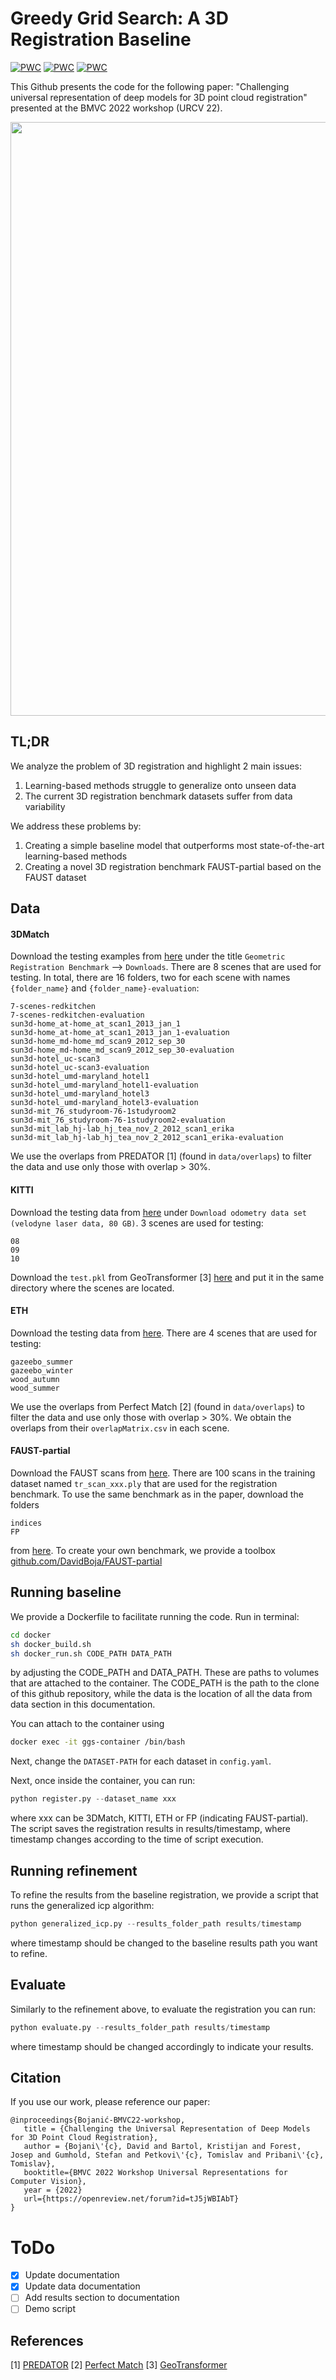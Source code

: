 # Greedy Grid Search: A 3D Registration Baseline

[![PWC](https://img.shields.io/endpoint.svg?url=https://paperswithcode.com/badge/challenging-the-universal-representation-of/point-cloud-registration-on-faust-partial-60-1)](https://paperswithcode.com/sota/point-cloud-registration-on-faust-partial-60-1?p=challenging-the-universal-representation-of)
[![PWC](https://img.shields.io/endpoint.svg?url=https://paperswithcode.com/badge/challenging-the-universal-representation-of/point-cloud-registration-on-kitti-trained-on)](https://paperswithcode.com/sota/point-cloud-registration-on-kitti-trained-on?p=challenging-the-universal-representation-of)
[![PWC](https://img.shields.io/endpoint.svg?url=https://paperswithcode.com/badge/challenging-the-universal-representation-of/point-cloud-registration-on-eth-trained-on)](https://paperswithcode.com/sota/point-cloud-registration-on-eth-trained-on?p=challenging-the-universal-representation-of)

This Github presents the code for the following paper: "Challenging universal representation of deep models for 3D point cloud registration" presented at the BMVC 2022 workshop (URCV 22).

<p align="center">
  <img src="https://github.com/DavidBoja/greedy-grid-search/blob/main/assets/pipeline-image.png" width="950">
</p>

## TL;DR

We analyze the problem of 3D registration and highlight 2 main issues:
1. Learning-based methods struggle to generalize onto unseen data
2. The current 3D registration benchmark datasets suffer from data variability

We address these problems by:
1. Creating a simple baseline model that outperforms most state-of-the-art learning-based methods
3. Creating a novel 3D registration benchmark FAUST-partial based on the FAUST dataset

## Data
#### 3DMatch
Download the testing examples from [here](https://3dmatch.cs.princeton.edu/) under the title `Geometric Registration Benchmark` --> `Downloads`. There are 8 scenes that are used for testing. In total, there are 16 folders, two for each scene with names `{folder_name}` and `{folder_name}-evaluation`:
```
7-scenes-redkitchen
7-scenes-redkitchen-evaluation
sun3d-home_at-home_at_scan1_2013_jan_1
sun3d-home_at-home_at_scan1_2013_jan_1-evaluation
sun3d-home_md-home_md_scan9_2012_sep_30
sun3d-home_md-home_md_scan9_2012_sep_30-evaluation
sun3d-hotel_uc-scan3
sun3d-hotel_uc-scan3-evaluation
sun3d-hotel_umd-maryland_hotel1
sun3d-hotel_umd-maryland_hotel1-evaluation
sun3d-hotel_umd-maryland_hotel3
sun3d-hotel_umd-maryland_hotel3-evaluation
sun3d-mit_76_studyroom-76-1studyroom2
sun3d-mit_76_studyroom-76-1studyroom2-evaluation
sun3d-mit_lab_hj-lab_hj_tea_nov_2_2012_scan1_erika
sun3d-mit_lab_hj-lab_hj_tea_nov_2_2012_scan1_erika-evaluation
```
We use the overlaps from PREDATOR [1] (found in `data/overlaps`) to filter the data and use only those with overlap > 30%.

#### KITTI
Download the testing data from [here](https://www.cvlibs.net/datasets/kitti/eval_odometry.php) under `Download odometry data set (velodyne laser data, 80 GB)`. 3 scenes are used for testing:
```
08
09
10
```
Download the `test.pkl` from GeoTransformer [3] [here](https://github.com/qinzheng93/GeoTransformer/blob/main/data/Kitti/metadata/test.pkl) and put it in the same directory where the scenes are located.

#### ETH
Download the testing data from [here](https://github.com/zgojcic/3DSmoothNet#eth). There are 4 scenes that are used for testing:
```
gazeebo_summer
gazeebo_winter
wood_autumn
wood_summer
```
We use the overlaps from Perfect Match [2] (found in `data/overlaps`) to filter the data and use only those with overlap > 30%. We obtain the overlaps from their `overlapMatrix.csv` in each scene.

#### FAUST-partial
Download the FAUST scans from [here](http://faust.is.tue.mpg.de/challenge/Inter-subject_challenge/datasets). There are 100 scans in the training dataset named `tr_scan_xxx.ply` that are used for the registration benchmark. To use the same benchmark as in the paper, download the folders
```
indices
FP
```
from [here](https://ferhr-my.sharepoint.com/:f:/g/personal/dbojanic_fer_hr/EgH5iaoUDp1PmL1K8xBDnCQBXU82ZlrSG_PiZmlIEK7dwQ?e=2U9EtJ).
To create your own benchmark, we provide a toolbox [github.com/DavidBoja/FAUST-partial](https://github.com/DavidBoja/FAUST-partial)

## Running baseline
We provide a Dockerfile to facilitate running the code. Run in terminal:

```bash
cd docker
sh docker_build.sh
sh docker_run.sh CODE_PATH DATA_PATH
```
by adjusting the CODE_PATH and DATA_PATH. These are paths to volumes that are attached to the container. The CODE_PATH is the path to the clone of this github repository, while the data is the location of all the data from data section in this documentation. 

You can attach to the container using
```bash
docker exec -it ggs-container /bin/bash
```

Next, change the `DATASET-PATH` for each dataset in `config.yaml`.

Next, once inside the container, you can run:
```python
python register.py --dataset_name xxx
```

where xxx can be 3DMatch, KITTI, ETH or FP (indicating FAUST-partial). The script saves the registration results in results/timestamp, where timestamp changes according to the time of script execution.


## Running refinement
To refine the results from the baseline registration, we provide a script that runs the generalized icp algorithm:
```python
python generalized_icp.py --results_folder_path results/timestamp
```
where timestamp should be changed to the baseline results path you want to refine.


## Evaluate
Similarly to the refinement above, to evaluate the registration you can run:
```python
python evaluate.py --results_folder_path results/timestamp
```
where timestamp should be changed accordingly to indicate your results.


## Citation

If you use our work, please reference our paper:

```
@inproceedings{Bojanić-BMVC22-workshop,
   title = {Challenging the Universal Representation of Deep Models for 3D Point Cloud Registration},
   author = {Bojani\'{c}, David and Bartol, Kristijan and Forest, Josep and Gumhold, Stefan and Petkovi\'{c}, Tomislav and Pribani\'{c}, Tomislav},
   booktitle={BMVC 2022 Workshop Universal Representations for Computer Vision},
   year = {2022}
   url={https://openreview.net/forum?id=tJ5jWBIAbT}
}
```

# ToDo
- [X] Update documentation
- [X] Update data documentation
- [ ] Add results section to documentation
- [ ] Demo script

## References 
[1] [PREDATOR](https://github.com/prs-eth/OverlapPredator)
[2] [Perfect Match](https://github.com/zgojcic/3DSmoothNet)
[3] [GeoTransformer](https://github.com/qinzheng93/GeoTransformer)
